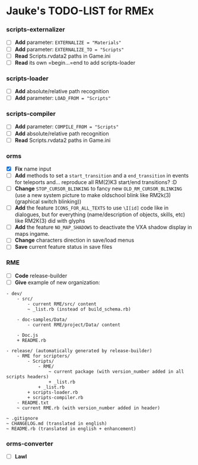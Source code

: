 # Jauke's TODO-LIST for RMEx

### scripts-externalizer

- [ ] **Add** parameter: `EXTERNALIZE = "Materials"`
- [ ] **Add** parameter: `EXTERNALIZE_TO = "Scripts"`
- [ ] **Read** Scripts.rvdata2 paths in Game.ini
- [ ] **Read** its own =begin...=end to add scripts-loader

### scripts-loader

- [ ] **Add** absolute/relative path recognition
- [ ] **Add** parameter: `LOAD_FROM = "Scripts"`

### scripts-compiler

- [ ] **Add** parameter: `COMPILE_FROM = "Scripts"`
- [ ] **Add** absolute/relative path recognition
- [ ] **Read** Scripts.rvdata2 paths in Game.ini

### orms

- [x] **Fix** name input
- [ ] **Add** methods to set a `start_transition` and a `end_transition` in events for teleports and... reproduce all RM(2)K3 start/end transitions? :D
- [ ] **Change** `STOP_CURSOR_BLINKING` to fancy new `OLD_RM_CURSOR_BLINKING` (use a new system picture to make oldschool blink like RM2k(3) (graphical switch blinking))
- [ ] **Add** the feature `ICONS_FOR_ALL_TEXTS` to use `\I[id]` code like in dialogues, but for everything (name/description of objects, skills, etc) like RM2K(3) did with glyphs
- [ ] **Add** the feature `NO_MAP_SHADOWS` to deactivate the VXA shadow display in maps ingame.
- [ ] **Change** characters direction in save/load menus
- [ ] **Save** current feature status in save files

### RME

- [ ] **Code** release-builder
- [ ] **Give** example of new organization:
```
- dev/
    - src/
        - current RME/src/ content
        ~ _list.rb (instead of build_schema.rb)

    - doc-samples/Data/
        - current RME/project/Data/ content

    - Doc.js        
    + README.rb

- release/ (automatically generated by release-builder)
    - RME for scripters/
        - Scripts/
            - RME/
                ~ current package (with version_number added in all scripts headers)
                + _list.rb
            + _list.rb
        + scripts-loader.rb
        + scripts-compiler.rb
    - README.txt
    ~ current RME.rb (with version_number added in header)

~ .gitignore
~ CHANGELOG.md (translated in english)
~ README.rb (translated in english + enhancement)
```

### orms-converter
- [ ] **Lawl**
